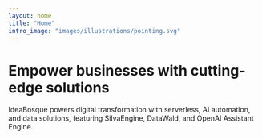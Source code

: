 ```yaml
---
layout: home
title: "Home"
intro_image: "images/illustrations/pointing.svg"
---
```


# Empower businesses with cutting-edge solutions

IdeaBosque powers digital transformation with serverless, AI automation, and data solutions, featuring SilvaEngine, DataWald, and OpenAI Assistant Engine.